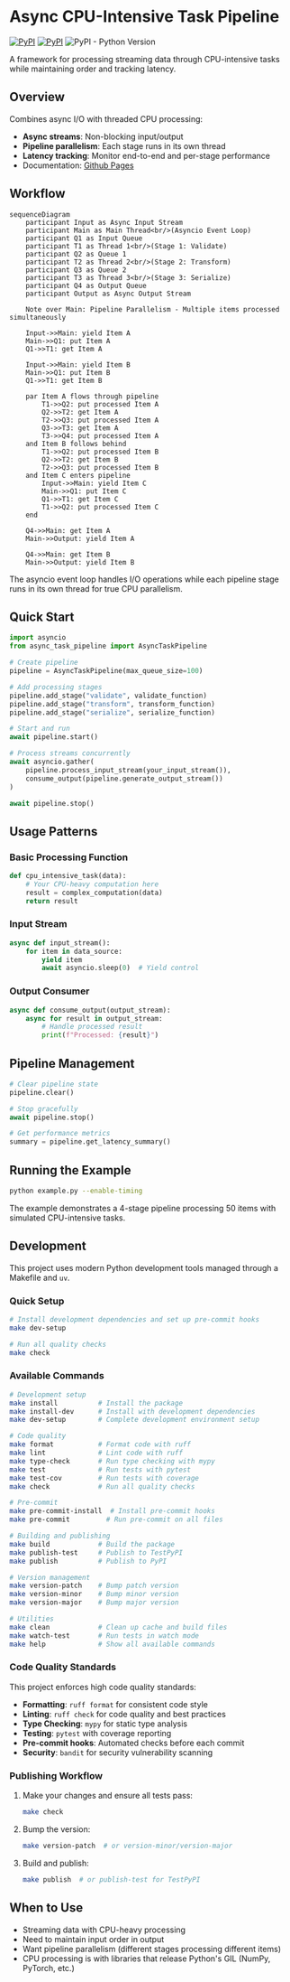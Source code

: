 # Async CPU-Intensive Task Pipeline

[![PyPI](https://img.shields.io/pypi/v/async_task_pipeline.svg?style=flat-square)](https://pypi.python.org/pypi/async_task_pipeline) [![PyPI](https://img.shields.io/pypi/l/async_task_pipeline.svg?style=flat-square)](https://pypi.python.org/pypi/async_task_pipeline) ![PyPI - Python Version](https://img.shields.io/pypi/pyversions/async_task_pipeline)


A framework for processing streaming data through CPU-intensive tasks while maintaining order and tracking latency.


## Overview

Combines async I/O with threaded CPU processing:
- **Async streams**: Non-blocking input/output
- **Pipeline parallelism**: Each stage runs in its own thread
- **Latency tracking**: Monitor end-to-end and per-stage performance
- Documentation: [Github Pages](https://chenghaomou.github.io/async_task_pipeline/)

## Workflow

```mermaid
sequenceDiagram
    participant Input as Async Input Stream
    participant Main as Main Thread<br/>(Asyncio Event Loop)
    participant Q1 as Input Queue
    participant T1 as Thread 1<br/>(Stage 1: Validate)
    participant Q2 as Queue 1
    participant T2 as Thread 2<br/>(Stage 2: Transform)
    participant Q3 as Queue 2
    participant T3 as Thread 3<br/>(Stage 3: Serialize)
    participant Q4 as Output Queue
    participant Output as Async Output Stream

    Note over Main: Pipeline Parallelism - Multiple items processed simultaneously

    Input->>Main: yield Item A
    Main->>Q1: put Item A
    Q1->>T1: get Item A

    Input->>Main: yield Item B
    Main->>Q1: put Item B
    Q1->>T1: get Item B

    par Item A flows through pipeline
        T1->>Q2: put processed Item A
        Q2->>T2: get Item A
        T2->>Q3: put processed Item A
        Q3->>T3: get Item A
        T3->>Q4: put processed Item A
    and Item B follows behind
        T1->>Q2: put processed Item B
        Q2->>T2: get Item B
        T2->>Q3: put processed Item B
    and Item C enters pipeline
        Input->>Main: yield Item C
        Main->>Q1: put Item C
        Q1->>T1: get Item C
        T1->>Q2: put processed Item C
    end

    Q4->>Main: get Item A
    Main->>Output: yield Item A

    Q4->>Main: get Item B
    Main->>Output: yield Item B
```

The asyncio event loop handles I/O operations while each pipeline stage runs in its own thread for true CPU parallelism.

## Quick Start

```python
import asyncio
from async_task_pipeline import AsyncTaskPipeline

# Create pipeline
pipeline = AsyncTaskPipeline(max_queue_size=100)

# Add processing stages
pipeline.add_stage("validate", validate_function)
pipeline.add_stage("transform", transform_function)
pipeline.add_stage("serialize", serialize_function)

# Start and run
await pipeline.start()

# Process streams concurrently
await asyncio.gather(
    pipeline.process_input_stream(your_input_stream()),
    consume_output(pipeline.generate_output_stream())
)

await pipeline.stop()
```

## Usage Patterns

### Basic Processing Function
```python
def cpu_intensive_task(data):
    # Your CPU-heavy computation here
    result = complex_computation(data)
    return result
```

### Input Stream
```python
async def input_stream():
    for item in data_source:
        yield item
        await asyncio.sleep(0)  # Yield control
```

### Output Consumer
```python
async def consume_output(output_stream):
    async for result in output_stream:
        # Handle processed result
        print(f"Processed: {result}")
```

## Pipeline Management

```python
# Clear pipeline state
pipeline.clear()

# Stop gracefully
await pipeline.stop()

# Get performance metrics
summary = pipeline.get_latency_summary()
```

## Running the Example

```bash
python example.py --enable-timing
```

The example demonstrates a 4-stage pipeline processing 50 items with simulated CPU-intensive tasks.

## Development

This project uses modern Python development tools managed through a Makefile and `uv`.

### Quick Setup

```bash
# Install development dependencies and set up pre-commit hooks
make dev-setup

# Run all quality checks
make check
```

### Available Commands

```bash
# Development setup
make install          # Install the package
make install-dev      # Install with development dependencies
make dev-setup        # Complete development environment setup

# Code quality
make format           # Format code with ruff
make lint             # Lint code with ruff
make type-check       # Run type checking with mypy
make test             # Run tests with pytest
make test-cov         # Run tests with coverage
make check            # Run all quality checks

# Pre-commit
make pre-commit-install  # Install pre-commit hooks
make pre-commit         # Run pre-commit on all files

# Building and publishing
make build            # Build the package
make publish-test     # Publish to TestPyPI
make publish          # Publish to PyPI

# Version management
make version-patch    # Bump patch version
make version-minor    # Bump minor version
make version-major    # Bump major version

# Utilities
make clean            # Clean up cache and build files
make watch-test       # Run tests in watch mode
make help             # Show all available commands
```

### Code Quality Standards

This project enforces high code quality standards:

- **Formatting**: `ruff format` for consistent code style
- **Linting**: `ruff check` for code quality and best practices
- **Type Checking**: `mypy` for static type analysis
- **Testing**: `pytest` with coverage reporting
- **Pre-commit hooks**: Automated checks before each commit
- **Security**: `bandit` for security vulnerability scanning

### Publishing Workflow

1. Make your changes and ensure all tests pass:
   ```bash
   make check
   ```

2. Bump the version:
   ```bash
   make version-patch  # or version-minor/version-major
   ```

3. Build and publish:
   ```bash
   make publish  # or publish-test for TestPyPI
   ```

## When to Use

- Streaming data with CPU-heavy processing
- Need to maintain input order in output
- Want pipeline parallelism (different stages processing different items)
- CPU processing is with libraries that release Python's GIL (NumPy, PyTorch, etc.)
